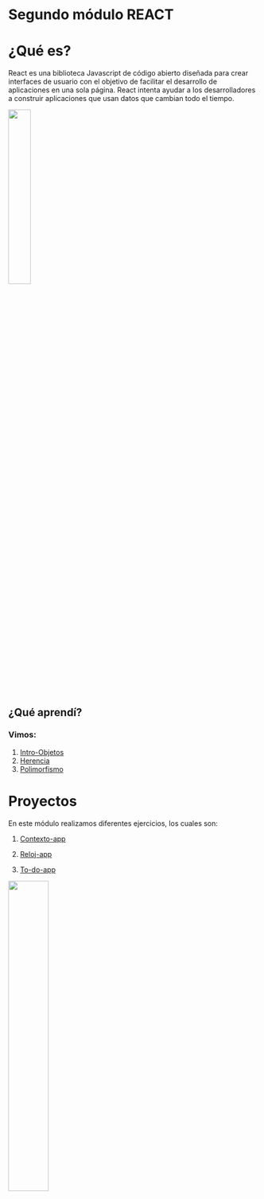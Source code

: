 # Segundo módulo REACT

<h1> ¿Qué es? </h1>
<p> React es una biblioteca Javascript de código abierto diseñada para crear interfaces de usuario con el objetivo de facilitar el desarrollo de aplicaciones en una sola página.
React intenta ayudar a los desarrolladores a construir aplicaciones que usan datos que cambian todo el tiempo.</p>
<img src="https://upload.wikimedia.org/wikipedia/commons/thumb/4/47/React.svg/250px-React.svg.png" width="30%" height= "30%">

<h2> ¿Qué aprendí?</h2>

<h3> Vimos:</h3>

1. [Intro-Objetos](https://github.com/IIDarkTexII/Practicas-Back-end-LAUNCH-X/blob/main/M%C3%B3dulo%202%20React/POO/IntroObjetos.js)
2. [Herencia](https://github.com/IIDarkTexII/Practicas-Back-end-LAUNCH-X/blob/main/M%C3%B3dulo%202%20React/POO/Herencia.js)
3. [Polimorfismo](https://github.com/IIDarkTexII/Practicas-Back-end-LAUNCH-X/blob/main/M%C3%B3dulo%202%20React/POO/Polimorfismo.js)

<h1> Proyectos </h1>
<p>En este módulo realizamos diferentes ejercicios, los cuales son: </p>

1. [Contexto-app](https://github.com/IIDarkTexII/Practicas-Back-end-LAUNCH-X/tree/main/M%C3%B3dulo%202%20React/contextoapp)

2. [Reloj-app](https://github.com/IIDarkTexII/Practicas-Back-end-LAUNCH-X/tree/main/M%C3%B3dulo%202%20React/miapp)

3. [To-do-app](https://github.com/IIDarkTexII/Practicas-Back-end-LAUNCH-X/tree/main/M%C3%B3dulo%202%20React/todo-app)

<img src="https://media1.giphy.com/media/sYItmQBLxA4rvYkbFS/200w.webp?cid=ecf05e479lveompovgm1jfrbsy1j4hpbqas6784zljkprp3d&rid=200w.webp&ct=g" width="40%" height= "40%" >
